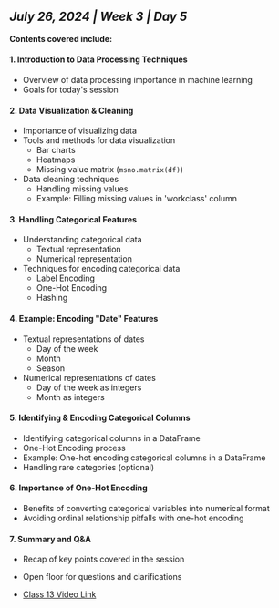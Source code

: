 ## _July 26, 2024 | Week 3 | Day 5_

**Contents covered include:**

#### 1. Introduction to Data Processing Techniques

- Overview of data processing importance in machine learning
- Goals for today's session

#### 2. Data Visualization & Cleaning

- Importance of visualizing data
- Tools and methods for data visualization
  - Bar charts
  - Heatmaps
  - Missing value matrix (`msno.matrix(df)`)
- Data cleaning techniques
  - Handling missing values
  - Example: Filling missing values in 'workclass' column

#### 3. Handling Categorical Features

- Understanding categorical data
  - Textual representation
  - Numerical representation
- Techniques for encoding categorical data
  - Label Encoding
  - One-Hot Encoding
  - Hashing

#### 4. Example: Encoding "Date" Features

- Textual representations of dates
  - Day of the week
  - Month
  - Season
- Numerical representations of dates
  - Day of the week as integers
  - Month as integers

#### 5. Identifying & Encoding Categorical Columns

- Identifying categorical columns in a DataFrame
- One-Hot Encoding process
- Example: One-hot encoding categorical columns in a DataFrame
- Handling rare categories (optional)

#### 6. Importance of One-Hot Encoding

- Benefits of converting categorical variables into numerical format
- Avoiding ordinal relationship pitfalls with one-hot encoding

#### 7. Summary and Q&A

- Recap of key points covered in the session
- Open floor for questions and clarifications

- [Class 13 Video Link](https://www.facebook.com/iCodeguru/videos/842121497495971)
